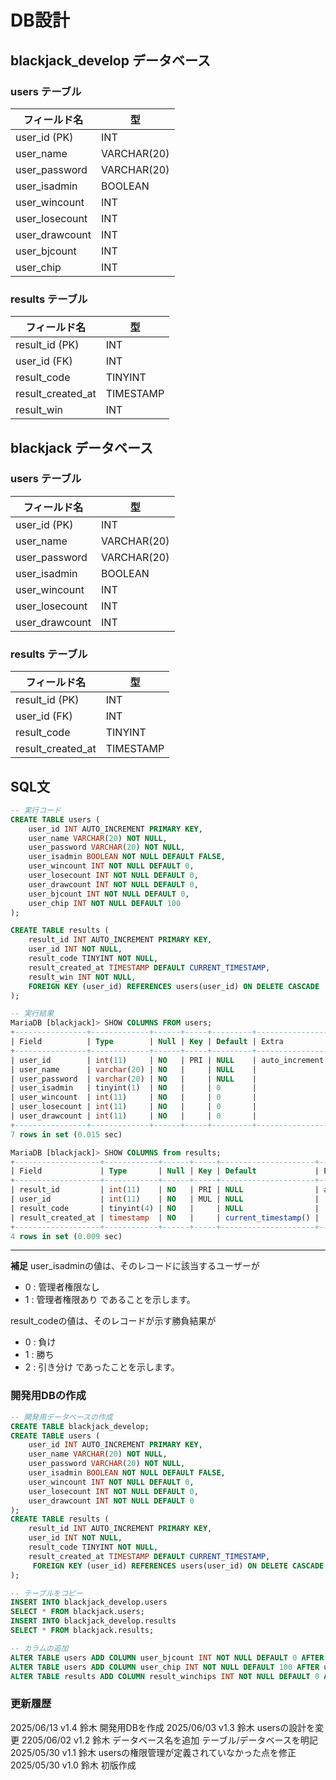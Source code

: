 # DB設計
## blackjack_develop データベース
### users テーブル
| フィールド名 | 型 |
|---------------|--------------|
| user_id (PK)  | INT          |
| user_name     | VARCHAR(20)  |
| user_password | VARCHAR(20)  |
| user_isadmin  | BOOLEAN      |
| user_wincount | INT          |
| user_losecount| INT          |
| user_drawcount| INT          |
| user_bjcount  | INT          |
| user_chip     | INT          |

### results テーブル
| フィールド名 | 型 |
|-------------------|-----------|
| result_id (PK)    | INT       |
| user_id (FK)      | INT       |
| result_code       | TINYINT   |
| result_created_at | TIMESTAMP |
| result_win        | INT       |

## blackjack データベース
### users テーブル
| フィールド名 | 型 |
|---------------|--------------|
| user_id (PK)  | INT          |
| user_name     | VARCHAR(20)  |
| user_password | VARCHAR(20)  |
| user_isadmin  | BOOLEAN      |
| user_wincount | INT          |
| user_losecount| INT          |
| user_drawcount| INT          |

### results テーブル
| フィールド名 | 型 |
|-------------------|-----------|
| result_id (PK)    | INT       |
| user_id (FK)      | INT       |
| result_code       | TINYINT   |
| result_created_at | TIMESTAMP |

## SQL文
```SQL
-- 実行コード
CREATE TABLE users (
    user_id INT AUTO_INCREMENT PRIMARY KEY,
    user_name VARCHAR(20) NOT NULL,
    user_password VARCHAR(20) NOT NULL,
    user_isadmin BOOLEAN NOT NULL DEFAULT FALSE,
    user_wincount INT NOT NULL DEFAULT 0,
    user_losecount INT NOT NULL DEFAULT 0,
    user_drawcount INT NOT NULL DEFAULT 0,
    user_bjcount INT NOT NULL DEFAULT 0,
    user_chip INT NOT NULL DEFAULT 100
);

CREATE TABLE results (
    result_id INT AUTO_INCREMENT PRIMARY KEY,
    user_id INT NOT NULL,
    result_code TINYINT NOT NULL,
    result_created_at TIMESTAMP DEFAULT CURRENT_TIMESTAMP,
    result_win INT NOT NULL,
    FOREIGN KEY (user_id) REFERENCES users(user_id) ON DELETE CASCADE
);

-- 実行結果
MariaDB [blackjack]> SHOW COLUMNS FROM users;
+----------------+-------------+------+-----+---------+----------------+
| Field          | Type        | Null | Key | Default | Extra          |
+----------------+-------------+------+-----+---------+----------------+
| user_id        | int(11)     | NO   | PRI | NULL    | auto_increment |
| user_name      | varchar(20) | NO   |     | NULL    |                |
| user_password  | varchar(20) | NO   |     | NULL    |                |
| user_isadmin   | tinyint(1)  | NO   |     | 0       |                |
| user_wincount  | int(11)     | NO   |     | 0       |                |
| user_losecount | int(11)     | NO   |     | 0       |                |
| user_drawcount | int(11)     | NO   |     | 0       |                |
+----------------+-------------+------+-----+---------+----------------+
7 rows in set (0.015 sec)

MariaDB [blackjack]> SHOW COLUMNS from results;
+-------------------+------------+------+-----+---------------------+----------------+
| Field             | Type       | Null | Key | Default             | Extra          |
+-------------------+------------+------+-----+---------------------+----------------+
| result_id         | int(11)    | NO   | PRI | NULL                | auto_increment |
| user_id           | int(11)    | NO   | MUL | NULL                |                |
| result_code       | tinyint(4) | NO   |     | NULL                |                |
| result_created_at | timestamp  | NO   |     | current_timestamp() |                |
+-------------------+------------+------+-----+---------------------+----------------+
4 rows in set (0.009 sec)
```
---
**補足**
user_isadminの値は、そのレコードに該当するユーザーが
- 0 : 管理者権限なし
- 1 : 管理者権限あり
であることを示します。

result_codeの値は、そのレコードが示す勝負結果が
- 0 : 負け
- 1 : 勝ち
- 2 : 引き分け
であったことを示します。


### 開発用DBの作成
```SQL
-- 開発用データベースの作成
CREATE TABLE blackjack_develop;
CREATE TABLE users (
    user_id INT AUTO_INCREMENT PRIMARY KEY,
    user_name VARCHAR(20) NOT NULL,
    user_password VARCHAR(20) NOT NULL,
    user_isadmin BOOLEAN NOT NULL DEFAULT FALSE,
    user_wincount INT NOT NULL DEFAULT 0,
    user_losecount INT NOT NULL DEFAULT 0,
    user_drawcount INT NOT NULL DEFAULT 0
);
CREATE TABLE results (
    result_id INT AUTO_INCREMENT PRIMARY KEY,
    user_id INT NOT NULL,
    result_code TINYINT NOT NULL,
    result_created_at TIMESTAMP DEFAULT CURRENT_TIMESTAMP,
     FOREIGN KEY (user_id) REFERENCES users(user_id) ON DELETE CASCADE
);

-- テーブルをコピー
INSERT INTO blackjack_develop.users
SELECT * FROM blackjack.users;
INSERT INTO blackjack_develop.results
SELECT * FROM blackjack.results;

-- カラムの追加
ALTER TABLE users ADD COLUMN user_bjcount INT NOT NULL DEFAULT 0 AFTER user_drawcount;
ALTER TABLE users ADD COLUMN user_chip INT NOT NULL DEFAULT 100 AFTER user_bjcount;
ALTER TABLE results ADD COLUMN result_winchips INT NOT NULL DEFAULT 0 AFTER result_created_at;

```


### 更新履歴
2025/06/13 v1.4 鈴木 開発用DBを作成
2025/06/03 v1.3 鈴木 usersの設計を変更
2205/06/02 v1.2 鈴木 データベース名を追加 テーブル/データベースを明記
2025/05/30 v1.1 鈴木 usersの権限管理が定義されていなかった点を修正
2025/05/30 v1.0 鈴木 初版作成